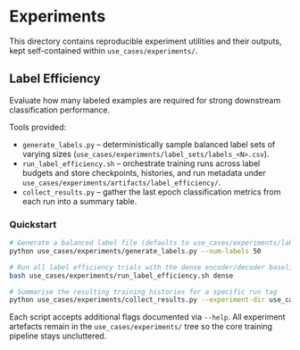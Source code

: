 # Experiments

This directory contains reproducible experiment utilities and their outputs, kept self-contained within `use_cases/experiments/`.

## Label Efficiency

Evaluate how many labeled examples are required for strong downstream classification performance.

Tools provided:

- `generate_labels.py` – deterministically sample balanced label sets of varying sizes (`use_cases/experiments/label_sets/labels_<N>.csv`).
- `run_label_efficiency.sh` – orchestrate training runs across label budgets and store checkpoints, histories, and run metadata under `use_cases/experiments/artifacts/label_efficiency/`.
- `collect_results.py` – gather the last epoch classification metrics from each run into a summary table.

### Quickstart

```bash
# Generate a balanced label file (defaults to use_cases/experiments/label_sets/)
python use_cases/experiments/generate_labels.py --num-labels 50

# Run all label efficiency trials with the dense encoder/decoder baseline
bash use_cases/experiments/run_label_efficiency.sh dense

# Summarise the resulting training histories for a specific run tag
python use_cases/experiments/collect_results.py --experiment-dir use_cases/experiments/artifacts/label_efficiency/<run_tag>
```

Each script accepts additional flags documented via `--help`. All experiment artefacts remain in the `use_cases/experiments/` tree so the core training pipeline stays uncluttered.
